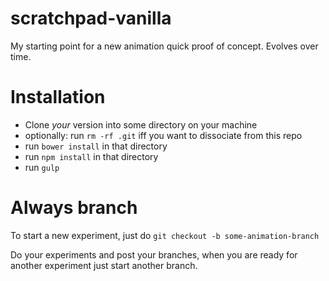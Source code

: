 # scratchpad-vanilla
My starting point for a new animation quick proof of concept. Evolves over time.

# Installation
* Clone _your_ version into some directory on your machine
* optionally: run ```rm -rf .git``` iff you want to dissociate from this repo
* run ```bower install``` in that directory
* run ```npm install``` in that directory
* run ```gulp```

# Always branch
To start a new experiment, just do
```git checkout -b some-animation-branch```

Do your experiments and post your branches, when you are ready for another experiment just start another branch.
